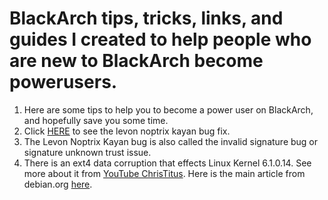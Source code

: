 # BlackArch tips, tricks, links, and guides I created to help people who are new to BlackArch become powerusers.
1. Here are some tips to help you to become a power user on BlackArch, and hopefully save you some time.
2. Click [HERE](https://github.com/vorkampfer/blackarch/blob/main/levon_noptrix_kayan_bug) to see the levon noptrix kayan bug fix.
3. The Levon Noptrix Kayan bug is also called the invalid signature bug or signature unknown trust issue.
4. There is an ext4 data corruption that effects Linux Kernel 6.1.0.14. See more about it from [YouTube ChrisTitus](https://www.youtube.com/watch?v=JCSjpegO5Sk). Here is the main article from debian.org [here](https://bugs.debian.org/cgi-bin/bugreport.cgi?bug=1057843). 
